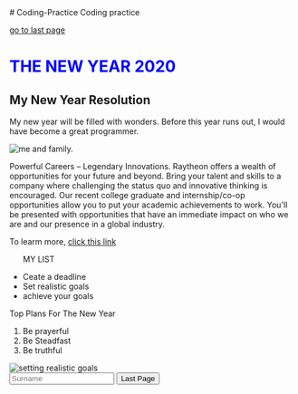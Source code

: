 <!DOCTYPE html>
<html>
# Coding-Practice
Coding practice
<main>
  
  <a href="#footer">go to last page</a>
<h1 style="color: blue;">THE NEW YEAR 2020</h1>
<h2>My New Year Resolution</h2>
</main>

<p>My new year will be filled with wonders. Before this year runs out, I would have become a great programmer.</p>

<img src="https://photos.google.com/photo/AF1QipN7G0EjF8n2dUNNDRs_h15hNS_CI1CrCZVMvxsy" alt="me and family.">

<p>Powerful Careers – Legendary Innovations. Raytheon offers a wealth of opportunities for your future and beyond. Bring your talent and skills to a company where challenging the status quo and innovative thinking is encouraged. Our recent college graduate and internship/co-op opportunities allow you to put your academic achievements to work. You'll be presented with opportunities that have an immediate impact on who we are and our presence in a global industry.</p>

<p> 
  To learm more, <a href="#" target="_blank">click this link</a>
  </p>
  <ul>
  <div>
  <p>MY LIST</p>
  <li>Ceate a deadline</li>
  <li> Set realistic goals</li>
  <li> achieve your goals</li>
  </ul>
  <p>Top Plans For The New Year</P>
  <ol>
  <li>Be prayerful</li>
  <li>Be Steadfast</li>
  <li>Be truthful</li>
  </ol>
  </div>
  
  <img src="https://unsplash.com/photos/FopdGLN9STI" alt="setting realistic goals">
  <form>
  <input type="text" placeholder="Surname">
  <button type="submit>SUbmit</button>
</form>

<footer id="footer">Last Page</footer>
</html>
